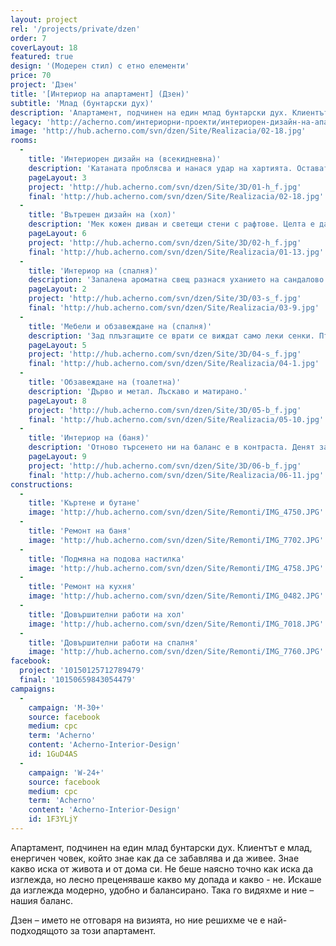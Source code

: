 ```yaml
---
layout: project
rel: '/projects/private/dzen'
order: 7
coverLayout: 18
featured: true
design: '(Модерен стил) с етно елементи'
price: 70
project: 'Дзен'
title: '[Интериор на апартамент] (Дзен)'
subtitle: 'Млад (бунтарски дух)'
description: 'Апартамент, подчинен на един млад бунтарски дух. Клиентът е млад, енергичен човек, който знае как да се забавлява и да живее. Знае какво иска от живота и от дома си.'
legacy: 'http://acherno.com/интериорни-проекти/интериорен-дизайн-на-апартаменти/дзен/интериор.html'
image: 'http://hub.acherno.com/svn/dzen/Site/Realizacia/02-18.jpg'
rooms:
  -
    title: 'Интериорен дизайн на (всекидневна)'
    description: 'Катаната проблясва и нанася удар на хартията. Остават резки по тапета. Съчетание от светъл гланц и дървесен декор. Метални столове с остри, неправилни форми, които сякаш всеки момент ще излетят.'
    pageLayout: 3
    project: 'http://hub.acherno.com/svn/dzen/Site/3D/01-h_f.jpg'
    final: 'http://hub.acherno.com/svn/dzen/Site/Realizacia/02-18.jpg'
  -
    title: 'Вътрешен дизайн на (хол)'
    description: 'Мек кожен диван и светещи стени с рафтове. Целта е да се отпуснеш, докато слушаш любимата си музика от огромните колони. Баланс между напрежение и релакс. Между меко и остро и светло и тъмно.'
    pageLayout: 6
    project: 'http://hub.acherno.com/svn/dzen/Site/3D/02-h_f.jpg'
    final: 'http://hub.acherno.com/svn/dzen/Site/Realizacia/01-13.jpg'
  -
    title: 'Интериор на (спалня)'
    description: 'Запалена ароматна свещ разнася уханието на сандалово дърво и мускус. Свещи проблясват пред величествения Вишну. Някой седи на мекия килим и възглавниците на земята, свири на китара и от време на време отпива от чашата вино, оставена на ниската дървена маса.'
    pageLayout: 2
    project: 'http://hub.acherno.com/svn/dzen/Site/3D/03-s_f.jpg'
    final: 'http://hub.acherno.com/svn/dzen/Site/Realizacia/03-9.jpg'
  -
    title: 'Мебели и обзавеждане на (спалня)'
    description: 'Зад плъзгащите се врати се виждат само леки сенки. Птиците политат, а лампата продължава да хвърля разпиляната си светлина по тавана.'
    pageLayout: 5
    project: 'http://hub.acherno.com/svn/dzen/Site/3D/04-s_f.jpg'
    final: 'http://hub.acherno.com/svn/dzen/Site/Realizacia/04-1.jpg'
  -
    title: 'Обзавеждане на (тоалетна)'
    description: 'Дърво и метал. Лъскаво и матирано.'
    pageLayout: 8
    project: 'http://hub.acherno.com/svn/dzen/Site/3D/05-b_f.jpg'
    final: 'http://hub.acherno.com/svn/dzen/Site/Realizacia/05-10.jpg'
  -
    title: 'Интериор на (баня)'
    description: 'Отново търсенето ни на баланс е в контраста. Денят започва с контрастен душ от топло и студено.'
    pageLayout: 9
    project: 'http://hub.acherno.com/svn/dzen/Site/3D/06-b_f.jpg'
    final: 'http://hub.acherno.com/svn/dzen/Site/Realizacia/06-11.jpg'
constructions:
  - 
    title: 'Къртене и бутане'
    image: 'http://hub.acherno.com/svn/dzen/Site/Remonti/IMG_4750.JPG'
  - 
    title: 'Ремонт на баня'
    image: 'http://hub.acherno.com/svn/dzen/Site/Remonti/IMG_7702.JPG'
  - 
    title: 'Подмяна на подова настилка'
    image: 'http://hub.acherno.com/svn/dzen/Site/Remonti/IMG_4758.JPG'
  - 
    title: 'Ремонт на кухня'
    image: 'http://hub.acherno.com/svn/dzen/Site/Remonti/IMG_0482.JPG'
  - 
    title: 'Довършителни работи на хол'
    image: 'http://hub.acherno.com/svn/dzen/Site/Remonti/IMG_7018.JPG'
  - 
    title: 'Довършителни работи на спалня'
    image: 'http://hub.acherno.com/svn/dzen/Site/Remonti/IMG_7760.JPG'
facebook:
  project: '10150125712789479'
  final: '10150659843054479'
campaigns:
  -
    campaign: 'M-30+' 
    source: facebook
    medium: cpc
    term: 'Acherno'
    content: 'Acherno-Interior-Design'
    id: 1GuD4AS
  -
    campaign: 'W-24+' 
    source: facebook
    medium: cpc
    term: 'Acherno'
    content: 'Acherno-Interior-Design'
    id: 1F3YLjY
---
```

Апартамент, подчинен на един млад бунтарски дух. Клиентът е млад, енергичен човек, който знае как да се забавлява и да живее. Знае какво иска от живота и от дома си. Не беше наясно точно как иска да изглежда, но лесно преценяваше какво му допада и какво - не. Искаше да изглежда модерно, удобно и балансирано. Така го видяхме и ние – нашия баланс. 

Дзен – името не отговаря на визията, но ние решихме че е най-подходящото за този апартамент.
